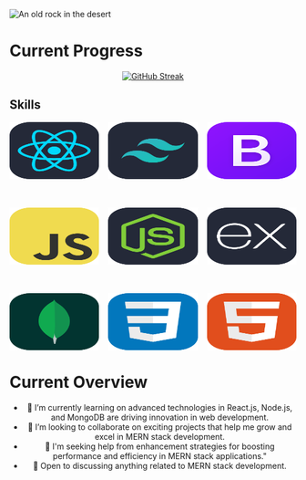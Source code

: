 
![An old rock in the desert](/Images/Banner/Nazmus-sakib.gif "Shiprock, New Mexico by Beau Rogers")

# Current Progress 

<div align="center">

[![GitHub Streak](https://github-readme-streak-stats.herokuapp.com?user=Md-Nazmus-Sakib&theme=ambient-gradient&ring=05f721&currStreakNum=eff705&&sideNums=05f721&currStreakLabel=eff705&fire=eff705&border_radius=5&date_format=j%20M%5B%20Y%5D&mode=weekly&exclude_days=Sun%2CMon%2CTue%2CWed%2CThu%2CFri%2CSat&card_width=500)](https://git.io/streak-stats)
</div>


## Skills
<div  align="center" style="display: flex; justify-content: center; margin-bottom: 50px; gap:16px ">
<img src="./Images/Icons/React-Dark.svg" width="200" height="100" alt="React">
<img src="./Images/Icons/TailwindCSS-Dark.svg" width="200" height="100" alt="Tailwind">
<img src="./Images/Icons/Bootstrap.svg" width="200" height="100" alt="Tailwind">
</div>
<div  align="center" style="display: flex; justify-content: center; margin-bottom: 50px; gap:16px ">
<img src="./Images/Icons/JavaScript.svg" width="200" height="100" alt="JavaScript">
<img src="./Images/Icons/NodeJS-Dark.svg" width="200" height="100" alt="NodeJs">
<img src="./Images/Icons/ExpressJS-Dark.svg" width="200" height="100" alt="ExpressJs">
</div>
<div  align="center" style="display: flex;justify-content: center; gap:16px ">
<img src="./Images/Icons/MongoDB.svg" width="200" height="100" alt="MongoDb">
<img src="./Images/Icons/CSS.svg" width="200" height="100" alt="Css">
<img src="./Images/Icons/HTML.svg" width="200" height="100" alt="Html">
</div>

# Current Overview

<div align="center">

- 🌱 I’m currently learning on advanced technologies in React.js, Node.js, and MongoDB are driving innovation in web development.
- 👯 I’m looking to collaborate on exciting projects that help me grow and excel in MERN stack development.
- 🤔 I'm seeking help from enhancement strategies for boosting performance and efficiency in MERN stack applications."
- 💬 Open to discussing anything related to MERN stack development.

</div>






